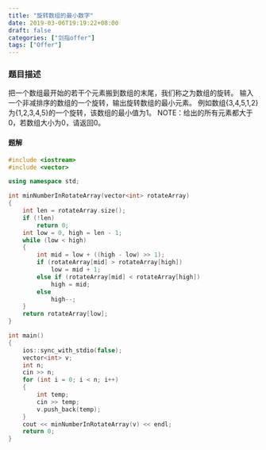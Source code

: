 ```yaml
---
title: "旋转数组的最小数字"
date: 2019-03-06T19:19:22+08:00
draft: false
categories: ["剑指offer"]
tags: ["Offer"]
---
```


### 题目描述

把一个数组最开始的若干个元素搬到数组的末尾，我们称之为数组的旋转。 输入一个非减排序的数组的一个旋转，输出旋转数组的最小元素。 例如数组{3,4,5,1,2}为{1,2,3,4,5}的一个旋转，该数组的最小值为1。 NOTE：给出的所有元素都大于0，若数组大小为0，请返回0。

#### 题解

```c++
#include <iostream>
#include <vector>

using namespace std;

int minNumberInRotateArray(vector<int> rotateArray)
{
	int len = rotateArray.size();
	if (!len)
		return 0;
	int low = 0, high = len - 1;
	while (low < high)
	{
		int mid = low + ((high - low) >> 1);
		if (rotateArray[mid] > rotateArray[high])
			low = mid + 1;
		else if (rotateArray[mid] < rotateArray[high])
			high = mid;
		else
			high--;
	}
	return rotateArray[low];
}

int main()
{
	ios::sync_with_stdio(false);
	vector<int> v;
	int n;
	cin >> n;
	for (int i = 0; i < n; i++)
	{
		int temp;
		cin >> temp;
		v.push_back(temp);
	}
	cout << minNumberInRotateArray(v) << endl;
	return 0;
}
```